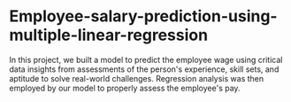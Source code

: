 # Employee-salary-prediction-using-multiple-linear-regression
In this project, we built a model to predict the employee wage using critical data insights from assessments of the person's experience, skill sets, and aptitude to solve real-world challenges. Regression analysis was then employed by our model to properly assess the employee's pay.
